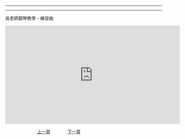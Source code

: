 ﻿---

---
吳老師鋼琴教學 - 練習曲

<iframe width="560" height="315" src="https://www.youtube.com/embed/uBHF0wxjJIk" title="練習曲" frameborder="0" allow="accelerometer; autoplay; clipboard-write; encrypted-media; gyroscope; picture-in-picture; web-share" allowfullscreen></iframe>

&nbsp;&nbsp;&nbsp;&nbsp;&nbsp;&nbsp;&nbsp;&nbsp;&nbsp;&nbsp;&nbsp;&nbsp;
&nbsp;&nbsp;&nbsp;&nbsp;&nbsp;&nbsp;&nbsp;&nbsp;&nbsp;&nbsp;&nbsp;&nbsp;
[上一頁](T-DoReMiFaSolLaSi)
&nbsp;&nbsp;&nbsp;&nbsp;&nbsp;&nbsp;&nbsp;&nbsp;&nbsp;&nbsp;&nbsp;&nbsp;
[下一頁](T-ConCon)





